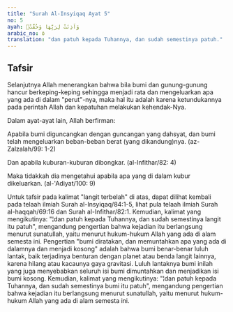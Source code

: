 ```yaml
---
title: "Surah Al-Insyiqaq Ayat 5"
no: 5
ayah: وَاَذِنَتْ لِرَبِّهَا وَحُقَّتْۗ 
arabic_no: ٥
translation: "dan patuh kepada Tuhannya, dan sudah semestinya patuh."
---
```


## Tafsir

Selanjutnya Allah menerangkan bahwa bila bumi dan gunung-gunung hancur berkeping-keping sehingga menjadi rata dan mengeluarkan apa yang ada di dalam "perut"-nya, maka hal itu adalah karena ketundukannya pada perintah Allah dan kepatuhan melakukan kehendak-Nya.

Dalam ayat-ayat lain, Allah berfirman:

Apabila bumi diguncangkan dengan guncangan yang dahsyat, dan bumi telah mengeluarkan beban-beban berat (yang dikandung)nya. (az-Zalzalah/99: 1-2)

Dan apabila kuburan-kuburan dibongkar. (al-Infithar/82: 4)

Maka tidakkah dia mengetahui apabila apa yang di dalam kubur dikeluarkan. (al-'Adiyat/100: 9)

Untuk tafsir pada kalimat "langit terbelah" di atas, dapat dilihat kembali pada telaah ilmiah Surah al-Insyiqaq/84:1-5, lihat pula telaah ilmiah Surah al-haqqah/69:16 dan Surah al-Infithar/82:1. Kemudian, kalimat yang mengikutinya: "¦dan patuh kepada Tuhannya, dan sudah semestinya langit itu patuh", mengandung pengertian bahwa kejadian itu berlangsung menurut sunatullah, yaitu menurut hukum-hukum Allah yang ada di alam semesta ini. Pengertian "bumi diratakan, dan memuntahkan apa yang ada di dalamnya dan menjadi kosong" adalah bahwa bumi benar-benar luluh lantak, baik terjadinya benturan dengan planet atau benda langit lainnya, karena hilang atau kacaunya gaya gravitasi. Luluh lantaknya bumi inilah yang juga menyebabkan seluruh isi bumi dimuntahkan dan menjadikan isi bumi kosong. Kemudian, kalimat yang mengikutinya: "¦dan patuh kepada Tuhannya, dan sudah semestinya bumi itu patuh", mengandung pengertian bahwa kejadian itu berlangsung menurut sunatullah, yaitu menurut hukum-hukum Allah yang ada di alam semesta ini.